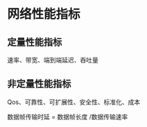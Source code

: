 # 网络性能指标
## 定量性能指标
速率、带宽、端到端延迟、吞吐量
## 非定量性能指标
Qos、可靠性、可扩展性、安全性、标准化、成本









数据帧传输时延 = 数据帧长度 /数据传输速率